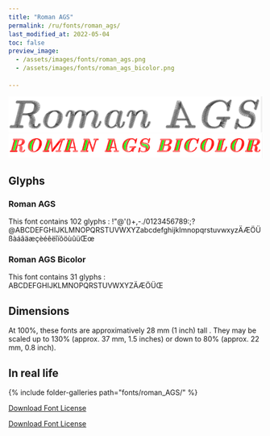 ```yaml
---
title: "Roman AGS"
permalink: /ru/fonts/roman_ags/
last_modified_at: 2022-05-04
toc: false
preview_image: 
  - /assets/images/fonts/roman_ags.png
  - /assets/images/fonts/roman_ags_bicolor.png
 
---
```

![Roman AGS](/assets/images/fonts/roman_ags.png)
![Roman AGS_bicolor](/assets/images/fonts/roman_ags_bicolor.png)

## Glyphs
### Roman AGS 
This font contains 102 glyphs :	
!"@'()+,-./0123456789:;?@ABCDEFGHIJKLMNOPQRSTUVWXYZabcdefghijklmnopqrstuvwxyzÄÆÖÜßàáâäæçèéêëîïôöùûüŒœ

### Roman AGS Bicolor
This font contains 31 glyphs :		
ABCDEFGHIJKLMNOPQRSTUVWXYZÄÆÖÜŒ

## Dimensions
At 100%, these fonts are approximatively  28 mm (1 inch) tall .
They may be scaled up to 130% (approx. 37 mm, 1.5 inches) or down to 80% (approx.  22 mm, 0.8 inch).


## In real life
{% include folder-galleries path="fonts/roman_AGS/" %}

[Download Font License](https://github.com/inkstitch/inkstitch/tree/main/fonts/roman_ags_bicolor/LICENSE)

[Download Font License](https://github.com/inkstitch/inkstitch/tree/main/fonts/roman_ags/LICENSE)
